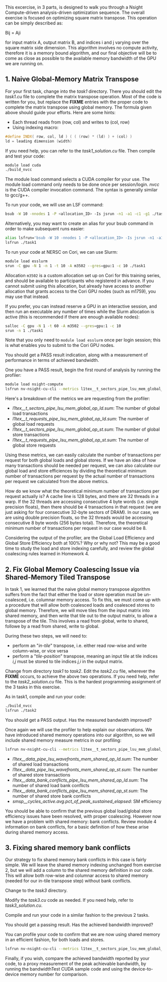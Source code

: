This excercise, in 3 parts, is designed to walk you through a Nsight Compute-driven analysis-driven optimization sequence. The overall exercise is focused on optimizing square matrix transpose.  This operation can be simply described as:

Bij = Aji

for input matrix A, output matrix B, and indices i and j varying over the square matrix side dimension.  This algorithm involves no compute activity, therefore it is a memory bound algorithm, and our final objective will be to come as close as possible to the available memory bandwidth of the GPU we are running on.

## **1. Naive Global-Memory Matrix Transpose**

For your first task, change into the *task1* directory. There you should edit the *task1.cu* file to complete the matrix transpose operation. Most of the code is written for you, but replace the **FIXME** entries with the proper code to complete the matrix transpose using global memory. The formula given above should guide your efforts. Here are some hints:

 - Each thread reads from (row, col) and writes to (col, row)
 - Using indexing macro:

```cpp
#define INDX( row, col, ld ) ( ( (row) * (ld) ) + (col) ) 
ld = leading dimension (width)
```

If you need help, you can refer to the *task1_solution.cu* file.  Then compile and test your code:

```bash
module load cuda
./build_nvcc
```

The module load command selects a CUDA compiler for your use. The module load command only needs to be done once per session/login. *nvcc* is the CUDA compiler invocation command. The syntax is generally similar to gcc/g++.

To run your code, we will use an LSF command:

```bash
bsub -W 10 -nnodes 1 -P <allocation_ID> -Is jsrun -n1 -a1 -c1 -g1 ./task1
```

Alternatively, you may want to create an alias for your bsub command in order to make subsequent runs easier:

```bash
alias lsfrun='bsub -W 10 -nnodes 1 -P <allocation_ID> -Is jsrun -n1 -a1 -c1 -g1'
lsfrun ./task1
```

To run your code at NERSC on Cori, we can use Slurm:

```bash
module load esslurm
srun -C gpu -N 1 -n 1 -t 10 -A m3502 --gres=gpu:1 -c 10 ./task1
```

Allocation `m3502` is a custom allocation set up on Cori for this training series, and should be available to participants who registered in advance. If you cannot submit using this allocation, but already have access to another allocation that grants access to the Cori GPU nodes (such as m1759), you may use that instead.

If you prefer, you can instead reserve a GPU in an interactive session, and then run an executable any number of times while the Slurm allocation is active (this is recommended if there are enough available nodes):

```bash
salloc -C gpu -N 1 -t 60 -A m3502 --gres=gpu:1 -c 10
srun -n 1 ./task1
```

Note that you only need to `module load esslurm` once per login session; this is what enables you to submit to the Cori GPU nodes.

You should get a PASS result indication, along with a measurement of performance in terms of achieved bandwidth.

One you have a PASS result, begin the first round of analysis by running the profiler:

```bash
module load nsight-compute
lsfrun nv-nsight-cu-cli --metrics l1tex__t_sectors_pipe_lsu_mem_global_op_ld.sum,l1tex__t_requests_pipe_lsu_mem_global_op_ld.sum,l1tex__t_sectors_pipe_lsu_mem_global_op_st.sum,l1tex__t_requests_pipe_lsu_mem_global_op_st.sum ./task1
```

Here's a breakdown of the metrics we are requesting from the profiler:

 - *l1tex__t_sectors_pipe_lsu_mem_global_op_ld.sum*: The number of global load transactions
 - *l1tex__t_requests_pipe_lsu_mem_global_op_ld.sum*: The number of global load requests
 - *l1tex__t_sectors_pipe_lsu_mem_global_op_st.sum*: The number of global store transactions
 - *l1tex__t_requests_pipe_lsu_mem_global_op_st.sum*: The number of global store requests

Using these metrics, we can easily calculate the number of transactions per request for both global loads and global stores. If we have an idea of how many transactions should be needed per request, we can also calculate our global load and store efficiences by dividing the theoretical minimum number of transactions per request by the actual number of transactions per request we calculated from the above metrics. 

How do we know what the theoretical minimum number of transactions per request actually is? A cache line is 128 bytes, and there are 32 threads in a warp. If the 32 threads are accessing consecutive 4 byte words (i.e. single precision floats), then there should be 4 transactions in that request (we are just asking for four consecutive 32-byte sectors of DRAM). In our case, we are using double precision floats, so the 32 threads would be accessing consecutive 8 byte words (256 bytes total). Therefore, the theoretical minimum number of transactions per request in our case would be 8.

Considering the output of the profiler, are the Global Load Efficiency and Global Store Efficiency both at 100%? Why or why not? This may be a good time to study the load and store indexing carefully, and review the global coalescing rules learned in Homework 4.

## **2. Fix Global Memory Coalescing Issue via Shared-Memory Tiled Transpose**

In task 1, we learned that the naive global memory transpose algorithm suffers from the fact that either the load or store operation must be un-coalesced, i.e. columnar memory access. To fix this, we must come up with a procedure that will allow both coalesced loads and coalesced stores to global memory. Therefore, we will move tiles from the input matrix into shared memory, and then write that tile out to the output matrix, to allow a transpose of the tile. This involves a read from global, write to shared, followe by a read from shared, write to global.

During these two steps, we will need to:

- perform an "*in-tile*" transpose, i.e. either read row-wise and write column-wise, or vice versa
- perform a "*tile-position*" transpose, meaning an input tile at tile indices *i,j* must be stored to tile indices *j,i* in the output matrix.

Change from directory *task1* to *task2*.  Edit the *task2.cu* file, wherever the **FIXME** occurs, to achieve the above two operations. If you need help, refer to the *task2_solution.cu* file. This is the hardest programming assignment of the 3 tasks in this exercise.

As in task1, compile and run your code:

```bash
./build_nvcc
lsfrun ./task2
```

You should get a PASS output.  Has the measured bandwidth improved?

Once again we will use the profiler to help explain our observations.  We have introduced shared memory operations into our algorithm, so we will include shared memory measure metrics in our profiling:

```bash
lsfrun nv-nsight-cu-cli --metrics l1tex__t_sectors_pipe_lsu_mem_global_op_ld.sum,l1tex__t_requests_pipe_lsu_mem_global_op_ld.sum,l1tex__t_sectors_pipe_lsu_mem_global_op_st.sum,l1tex__t_requests_pipe_lsu_mem_global_op_st.sum,l1tex__data_pipe_lsu_wavefronts_mem_shared_op_ld.sum,l1tex__data_pipe_lsu_wavefronts_mem_shared_op_st.sum,l1tex__data_bank_conflicts_pipe_lsu_mem_shared_op_ld.sum,l1tex__data_bank_conflicts_pipe_lsu_mem_shared_op_st.sum,smsp__cycles_active.avg.pct_of_peak_sustained_elapsed ./task2
```

 - *l1tex__data_pipe_lsu_wavefronts_mem_shared_op_ld.sum*: The number of shared load transactions
 - *l1tex__data_pipe_lsu_wavefronts_mem_shared_op_st.sum*: The number of shared store transactions
 - *l1tex__data_bank_conflicts_pipe_lsu_mem_shared_op_ld.sum*: The number of shared load bank conflicts
 - *l1tex__data_bank_conflicts_pipe_lsu_mem_shared_op_st.sum*: The number of shared store bank conflicts
 - *smsp__cycles_active.avg.pct_of_peak_sustained_elapsed*: SM efficiency

You should be able to confirm that the previous global load/global store efficiency issues have been resolved, with proper coalescing.  However now we have a problem with shared memory: bank conflicts.  Review module 4 information on bank conflicts, for a basic definition of how these arise during shared memory access.

## **3. Fixing shared memory bank conflicts**

Our strategy to fix shared memory bank conflicts in this case is fairly simple. We will leave the shared memory indexing unchanged from exercise 2, but we will add a column to the shared memory definition in our code. This will allow both row-wise and columnar access to shared memory (needed for our in-tile transpose step) without bank conflicts.

Change to the *task3* directory.

Modify the *task3.cu* code as needed. If you need help, refer to *task3_solution.cu*.

Compile and run your code in a similar fashion to the previous 2 tasks.

You should get a passing result. Has the achieved bandwidth improved?

You can profile your code to confirm that we are now using shared memory in an efficient fashion, for both loads and stores.

```bash
lsfrun nv-nsight-cu-cli --metrics l1tex__t_sectors_pipe_lsu_mem_global_op_ld.sum,l1tex__t_requests_pipe_lsu_mem_global_op_ld.sum,l1tex__t_sectors_pipe_lsu_mem_global_op_st.sum,l1tex__t_requests_pipe_lsu_mem_global_op_st.sum,l1tex__data_pipe_lsu_wavefronts_mem_shared_op_ld.sum,l1tex__data_pipe_lsu_wavefronts_mem_shared_op_st.sum,l1tex__data_bank_conflicts_pipe_lsu_mem_shared_op_ld.sum,l1tex__data_bank_conflicts_pipe_lsu_mem_shared_op_st.sum,smsp__cycles_active.avg.pct_of_peak_sustained_elapsed,l1tex__t_bytes_pipe_lsu_mem_global_op_st.sum.per_second,l1tex__t_bytes_pipe_lsu_mem_global_op_ld.sum.per_second ./task3
```

Finally, if you wish, compare the achieved bandwidth reported by your code, to a proxy measurement of the peak achievable bandwidth, by running the bandwidthTest CUDA sample code and using the device-to-device memory number for comparison.

